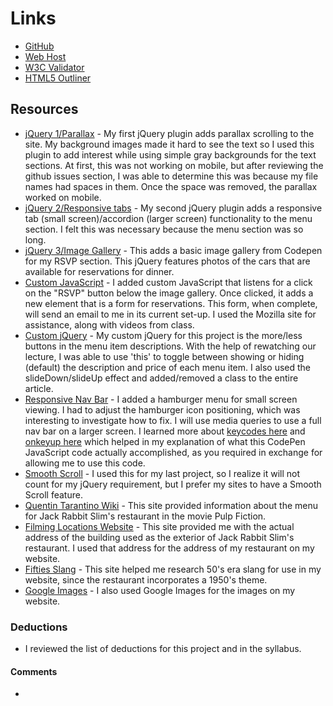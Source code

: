 # Links
- [GitHub](https://github.com/tarawhiteley/project_final3_whiteley_tara)
- [Web Host](http://www.tarawhiteley.com/jackrabbitslims)
- [W3C Validator]()
- [HTML5 Outliner]()

## Resources

- [jQuery 1/Parallax](https://github.com/pixelcog/parallax.js/) - My first jQuery plugin adds parallax scrolling to the site. My background images made it hard to see the text so I used this plugin to add interest while using simple gray backgrounds for the text sections. At first, this was not working on mobile, but after reviewing the github issues section, I was able to determine this was because my file names had spaces in them. Once the space was removed, the parallax worked on mobile.
- [jQuery 2/Responsive tabs](https://github.com/jellekralt/Responsive-Tabs) - My second jQuery plugin adds a responsive tab (small screen)/accordion (larger screen) functionality to the menu section. I felt this was necessary because the menu section was so long.
- [jQuery 3/Image Gallery](https://codepen.io/thebabydino/pen/zvaGb) - This adds a basic image gallery from Codepen for my RSVP section. This jQuery features photos of the cars that are available for reservations for dinner.
- [Custom JavaScript](https://developer.mozilla.org/en-US/docs/Web/API/Element/classList) - I added custom JavaScript that listens for a click on the "RSVP" button below the image gallery. Once clicked, it adds a new element that is a form for reservations. This form, when complete, will send an email to me in its current set-up. I used the Mozilla site for assistance, along with videos from class.
- [Custom jQuery](https://ufl.instructure.com/courses/330762/pages/jquery-events-and-effects?module_item_id=6205801) - My custom jQuery for this project is the more/less buttons in the menu item descriptions. With the help of rewatching our lecture, I was able to use 'this' to toggle between showing or hiding (default) the description and price of each menu item. I also used the slideDown/slideUp effect and added/removed a class to the entire article.
- [Responsive Nav Bar](http://codepen.io/Johnm__/pen/OMqMmN) - I added a hamburger menu for small screen viewing. I had to adjust the hamburger icon positioning, which was interesting to investigate how to fix. I will use media queries to use a full nav bar on a larger screen. I learned more about [keycodes here](http://keycode.info/) and [onkeyup here](http://www.w3schools.com/jsref/event_onkeyup.asp) which helped in my explanation of what this CodePen JavaScript code actually accomplished, as you required in exchange for allowing me to use this code.
- [Smooth Scroll](http://www.dwuser.com/education/content/quick-guide-adding-smooth-scrolling-to-your-webpages/) - I used this for my last project, so I realize it will not count for my jQuery requirement, but I prefer my sites to have a Smooth Scroll feature.
- [Quentin Tarantino Wiki](http://wiki.tarantino.info/index.php/Jackrabbit_Slim%27s_Menu) - This site provided information about the menu for Jack Rabbit Slim's restaurant in the movie Pulp Fiction.
- [Filming Locations Website](http://www.iamnotastalker.com/2011/03/10/jack-rabbit-slims-restaurant-from-pulp-fiction/) - This site provided me with the actual address of the building used as the exterior of Jack Rabbit Slim's restaurant. I used that address for the address of my restaurant on my website.
- [Fifties Slang](http://fiftiesweb.com/pop/1950s-slang/) - This site helped me research 50's era slang for use in my website, since the restaurant incorporates a 1950's theme.
- [Google Images](https://images.google.com/) - I also used Google Images for the images on my website.

### Deductions
- I reviewed the list of deductions for this project and in the syllabus.

#### Comments
-
